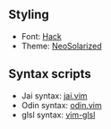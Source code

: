 
## Styling
- Font: [Hack](https://sourcefoundry.org/hack/)
- Theme: [NeoSolarized](https://github.com/overcache/NeoSolarized)

## Syntax scripts
- Jai syntax: [jai.vim](https://github.com/jansedivy/jai.vim)
- Odin syntax: [odin.vim](https://github.com/Tetralux/odin.vim)
- glsl syntax: [vim-glsl](https://github.com/tikhomirov/vim-glsl)

